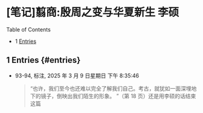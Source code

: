 # [笔记]翦商:殷周之变与华夏新生 李硕


<div class="ox-hugo-toc toc has-section-numbers">

<div class="heading">Table of Contents</div>

- <span class="section-num">1</span> [Entries](#entries)

</div>
<!--endtoc-->



## <span class="section-num">1</span> Entries {#entries}

-   93-94, 标注, 2025 年 3 月 9 日星期日 下午 8:35:46

    > “也许，我们至今也还难以完全了解我们自己。考古，就犹如一面深埋地下的镜子，倒映出我们陌生的形象。 ”（第 18 页）还是用李硕的话结束这篇

